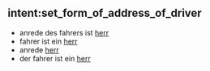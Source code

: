 ## intent:set_form_of_address_of_driver
- anrede des fahrers ist [herr](form_of_address_of_driver)
- fahrer ist ein [herr](form_of_address_of_driver)
- anrede [herr](form_of_address_of_driver)
- der fahrer ist ein [herr](form_of_address_of_driver)